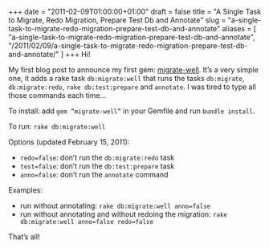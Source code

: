 +++
date = "2011-02-09T01:00:00+01:00"
draft = false
title = "A Single Task to Migrate, Redo Migration, Prepare Test Db and Annotate"
slug = "a-single-task-to-migrate-redo-migration-prepare-test-db-and-annotate"
aliases = [
	"a-single-task-to-migrate-redo-migration-prepare-test-db-and-annotate",
  "/2011/02/09/a-single-task-to-migrate-redo-migration-prepare-test-db-and-annotate/"
]
+++
Hi!

My first blog post to announce my first gem: [migrate-well](https://github.com/Florent2/migrate-well). It’s a very simple one, it adds a rake task `db:migrate:well` that runs the tasks `db:migrate`, `db:migrate:redo`, `rake db:test:prepare` and `annotate`. I was tired to type all those commands each time…

To install: add `gem “migrate-well”` in your Gemfile and run `bundle install`.

To run: `rake db:migrate:well`

Options (updated February 15, 2011):

* `redo=false`: don’t run the `db:migrate:redo` task
* `test=false`: don’t run the `db:test:prepare` task
* `anno=false`: don’t run the `annotate` command

Examples:

* run without annotating: `rake db:migrate:well anno=false`
* run without annotating and without redoing the migration: `rake db:migrate:well anno=false redo=false`

That’s all!
